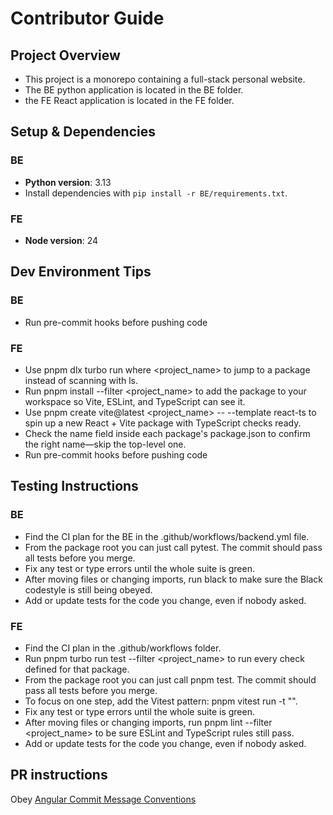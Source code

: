 # Contributor Guide

## Project Overview
- This project is a monorepo containing a full-stack personal website.
- The BE python application is located in the BE folder.
- the FE React application is located in the FE folder.

## Setup & Dependencies
### BE
- **Python version**: 3.13
- Install dependencies with `pip install -r BE/requirements.txt`.

### FE
- **Node version**: 24

## Dev Environment Tips
### BE
- Run pre-commit hooks before pushing code

### FE
- Use pnpm dlx turbo run where <project_name> to jump to a package instead of scanning with ls.
- Run pnpm install --filter <project_name> to add the package to your workspace so Vite, ESLint, and TypeScript can see it.
- Use pnpm create vite@latest <project_name> -- --template react-ts to spin up a new React + Vite package with TypeScript checks ready.
- Check the name field inside each package's package.json to confirm the right name—skip the top-level one.
- Run pre-commit hooks before pushing code

## Testing Instructions
### BE
- Find the CI plan for the BE in the .github/workflows/backend.yml file.
- From the package root you can just call pytest. The commit should pass all tests before you merge.
- Fix any test or type errors until the whole suite is green.
- After moving files or changing imports, run black to make sure the Black codestyle is still being obeyed.
- Add or update tests for the code you change, even if nobody asked.

### FE
- Find the CI plan in the .github/workflows folder.
- Run pnpm turbo run test --filter <project_name> to run every check defined for that package.
- From the package root you can just call pnpm test. The commit should pass all tests before you merge.
- To focus on one step, add the Vitest pattern: pnpm vitest run -t "<test name>".
- Fix any test or type errors until the whole suite is green.
- After moving files or changing imports, run pnpm lint --filter <project_name> to be sure ESLint and TypeScript rules still pass.
- Add or update tests for the code you change, even if nobody asked.

## PR instructions
Obey [Angular Commit Message Conventions](https://github.com/angular/angular/blob/main/contributing-docs/commit-message-guidelines.md)
